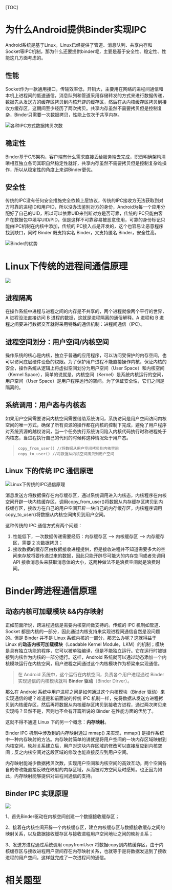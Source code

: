 [TOC]

# 为什么Android提供Binder实现IPC

Android系统是基于Linux，Linux已经提供了管道、消息队列、共享内存和Socket等IPC机制，那为什么还要提供binder呢，主要是基于安全性、稳定性、性能这几方面考虑的。

## 性能

Socket作为一款通用接口，传输效率低，开销大，主要用在网络的进程间通信和本机上进程间的低速通信，消息队列和管道采用存储转发的方式来进行数据传递，数据先从发送方的缓存区拷贝到内核开辟的缓存区，然后在从内核缓存区拷贝到接收方缓存区，这期间至少经历了两次拷贝。共享内存虽然不需要拷贝但是控制复杂，Binder只需要一次数据拷贝，性能上仅次于共享内存。

![各种IPC方式数据拷贝次数](https://pic1.zhimg.com/80/v2-2160e70ca6e813ff28c34eec5ae8209c_720w.jpg)

## 稳定性

Binder基于C/S架构，客户端有什么需求直接丢给服务端去完成，职责明确架构清晰相互独立各司其职自然稳定性就好，共享内存虽然不需要拷贝但是控制复杂难操作，所以从稳定性的角度上来讲Binder更优。

## 安全性

传统的IPC没有任何安全措施完全依赖上层协议，传统的IPC接收方无法获取到对方可靠的进程ID和用户ID，所以没办法鉴别对方的身份，Android为每一个应用分配好了自己的UID，所以可以依靠UID来判断对方是否可靠，传统的IPC只能由客户在数据包中填写UID/PID，但是这样不可靠容易被恶意使用，可靠的身份标记只能由IPC机制在内核中添加，传统的IPC接入点是开发的，这个也容易让恶意程序找到缺口，同时 Binder 既支持实名 Binder，又支持匿名 Binder，安全性高。

![Binder的优势](https://pic3.zhimg.com/80/v2-30dce36be4e6617596b5fab96ef904c6_720w.jpg)

# Linux下传统的进程间通信原理

![](https://pic3.zhimg.com/80/v2-38e2ea1d22660b237e17d2a7f298f3d6_720w.jpg)

## 进程隔离

在操作系统中进程与进程之间的内存是不共享的，两个进程就像两个平行的世界，A 进程没法直接访问 B 进程的数据，这就是进程隔离的通俗解释。A 进程和 B 进程之间要进行数据交互就得采用特殊的通信机制：进程间通信（IPC）。

## 进程空间划分：用户空间/内核空间

操作系统的核心是内核，独立于普通的应用程序，可以访问受保护的内存空间，也可以访问底层硬件设备的权限。为了保护用户进程不能直接操作内核，保证内核的安全，操作系统从逻辑上将虚拟空间划分为用户空间（User Space）和内核空间（Kernel Space），简单的说就是，内核空间（Kernel）是系统内核运行的空间，用户空间（User Space）是用户程序运行的空间。为了保证安全性，它们之间是隔离的。

## 系统调用：用户态与内核态

如果用户空间需要访问内核空间需要借助系统访问，系统访问是用户空间访问内核空间的唯一方式，确保了所有资源的操作都在内核的控制下完成，避免了用户程序对系统资源的越权访问，当一个任务执行系统访问陷入内核代码执行时称进程处于内核态，当进程执行自己的代码的时候称这种情况处于用户态。

> ```text
> copy_from_user() //将数据从用户空间拷贝到内核空间
> copy_to_user() //将数据从内核空间拷贝到用户空间
> ```

## Linux 下的传统 IPC 通信原理

![Linux下传统的IPC通信原理](https://pic1.zhimg.com/80/v2-aab2affe42958a659ea8a517ffaff5a0_720w.jpg)

消息发送方将数据保存在内存缓存区，通过系统调用进入内核态，内核程序在内核空间开辟一块内核缓存区，调用copy_from_user()将数据从内存缓存区拷贝到内核缓存区，接收方在自己的用户空间开辟一块自己的内存缓存区，内核程序调用copy_to_user()将数据从内核空间拷贝到用户空间。

这种传统的 IPC 通信方式有两个问题：

1. 性能低下，一次数据传递需要经历：内存缓存区 --> 内核缓存区 --> 内存缓存区，需要 2 次数据拷贝；
2. 接收数据的缓存区由数据接收进程提供，但是接收进程并不知道需要多大的空间来存放将要传递过来的数据，因此只能开辟尽可能大的内存空间或者先调用 API 接收消息头来获取消息体的大小，这两种做法不是浪费空间就是浪费时间。

# Binder跨进程通信原理

## 动态内核可加载模块 &&内存映射

正如前面所说，跨进程通信是需要内核空间做支持的。传统的 IPC 机制如管道、Socket 都是内核的一部分，因此通过内核支持来实现进程间通信自然是没问题的。但是 Binder 并不是 Linux 系统内核的一部分，那怎么办呢？这就得益于 Linux 的**动态内核可加载模块**（Loadable Kernel Module，LKM）的机制；模块是具有独立功能的程序，它可以被单独编译，但是不能独立运行。它在运行时被链接到内核作为内核的一部分运行。这样，Android 系统就可以通过动态添加一个内核模块运行在内核空间，用户进程之间通过这个内核模块作为桥梁来实现通信。

> 在 Android 系统中，这个运行在内核空间，负责各个用户进程通过 Binder 实现通信的内核模块就叫 **Binder 驱动**（Binder Dirver）。

那么在 Android 系统中用户进程之间是如何通过这个内核模块（Binder 驱动）来实现通信的呢？难道是和前面说的传统 IPC 机制一样，先将数据从发送方进程拷贝到内核缓存区，然后再将数据从内核缓存区拷贝到接收方进程，通过两次拷贝来实现吗？显然不是，否则也不会有开篇所说的 Binder 在性能方面的优势了。

这就不得不通道 Linux 下的另一个概念：**内存映射**。

Binder IPC 机制中涉及到的内存映射通过 mmap() 来实现，mmap() 是操作系统中一种内存映射的方法。内存映射简单的讲就是将用户空间的一块内存区域映射到内核空间。映射关系建立后，用户对这块内存区域的修改可以直接反应到内核空间；反之内核空间对这段区域的修改也能直接反应到用户空间。

内存映射能减少数据拷贝次数，实现用户空间和内核空间的高效互动。两个空间各自的修改能直接反映在映射的内存区域，从而被对方空间及时感知。也正因为如此，内存映射能够提供对进程间通信的支持。

## Binder IPC 实现原理

![](https://pic4.zhimg.com/80/v2-cbd7d2befbed12d4c8896f236df96dbf_720w.jpg)

1、首先Binder驱动在内核空间创建一个数据接收缓存区；

2、接着在内核空间开辟一个内核缓存区，建立内核缓存区与数据接收缓存之间的映射关系，以及数据接收缓存区与接收进程用户空间地址之间的映射关系；

3、发送方进程通过系统调用 copyfromUser 将数据copy到内核缓存区，由于内核缓存区与接收进程用户空间存在内存映射关系，也就等于是将数据发送到了接收进程的用户空间，这样就完成了一次进程间的通信。

# 相关题型